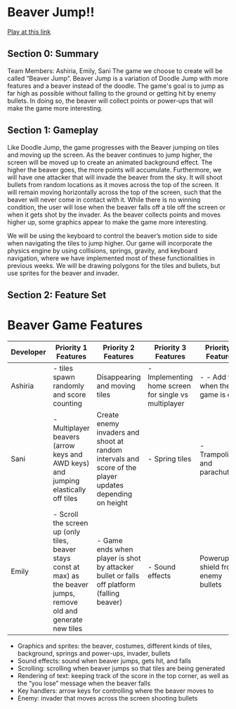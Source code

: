 # Beaver Jump!!
[Play at this link](https://emadee05.github.io/beaver-jump/)

## Section 0: Summary
Team Members: Ashiria, Emily, Sani 
The game we choose to create will be called “Beaver Jump”. Beaver Jump is a variation of Doodle Jump with more features and a beaver instead of the doodle. The game's goal is to jump as far high as possible without falling to the ground or getting hit by enemy bullets. In doing so, the beaver will collect points or power-ups that will make the game more interesting. 

## Section 1: Gameplay
Like Doodle Jump, the game progresses with the Beaver jumping on tiles and moving up the screen. As the beaver continues to jump higher, the screen will be moved up to create an animated background effect. The higher the beaver goes, the more points will accumulate. Furthermore, we will have one attacker that will invade the beaver from the sky. It will shoot bullets from random locations as it moves across the top of the screen. It will remain moving horizontally across the top of the screen, such that the beaver will never come in contact with it. While there is no winning condition, the user will lose when the beaver falls off a tile off the screen or when it gets shot by the invader. As the beaver collects points and moves higher up, some graphics appear to make the game more interesting. 

We will be using the keyboard to control the beaver’s motion side to side when navigating the tiles to jump higher. Our game will incorporate the physics engine by using collisions, springs, gravity, and keyboard navigation, where we have implemented most of these functionalities in previous weeks. We will be drawing polygons for the tiles and bullets, but use sprites for the beaver and invader. 


## Section 2: Feature Set

# Beaver Game Features

| Developer | Priority 1 Features                                      | Priority 2 Features                                             | Priority 3 Features                  | Priority 4 Features                                      |
|-----------|----------------------------------------------------------|-----------------------------------------------------------------|--------------------------------------|----------------------------------------------------------|
| Ashiria   | - tiles spawn randomly and score counting   |  Disappearing and moving tiles  | - Implementing home screen for single vs multiplayer    | -  - Add text when the game is over | - Add text when the game is over and restart game                 |
| Sani      | - Multiplayer beavers (arrow keys and AWD keys) and jumping elastically off tiles|     Create enemy invaders and shoot at random intervals and score of the player updates depending on height | - Spring tiles | - Trampolines, and parachutes                    |
| Emily     | - Scroll the screen up (only tiles, beaver stays const at max) as the beaver jumps, remove old and generate new tiles      | - Game ends when player is shot by attacker bullet or falls off platform (falling beaver) |  - Sound effects | Powerups to shield from enemy bullets |

- Graphics and sprites: the beaver, costumes, different kinds of tiles, background, springs and power-ups, invader, bullets
- Sound effects: sound when beaver jumps, gets hit, and falls
- Scrolling: scrolling when beaver jumps so that tiles are being generated
- Rendering of text: keeping track of the score in the top corner, as well as the “you lose” message when the beaver falls
- Key handlers: arrow keys for controlling where the beaver moves to
- Enemy: invader that moves across the screen shooting bullets


